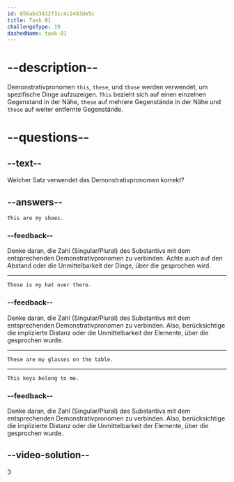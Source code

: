 ```yaml
---
id: 656abd3412f31c4c2483de5c
title: Task 81
challengeType: 19
dashedName: task-81
---
```


# --description--

Demonstrativpronomen `this`, `these`, und `those` werden verwendet, um spezifische Dinge aufzuzeigen. `This` bezieht sich auf einen einzelnen Gegenstand in der Nähe, `these` auf mehrere Gegenstände in der Nähe und `those` auf weiter entfernte Gegenstände.

# --questions--

## --text--

Welcher Satz verwendet das Demonstrativpronomen korrekt?

## --answers--

`This are my shoes.`

### --feedback--

Denke daran, die Zahl (Singular/Plural) des Substantivs mit dem entsprechenden Demonstrativpronomen zu verbinden. Achte auch auf den Abstand oder die Unmittelbarkeit der Dinge, über die gesprochen wird.

---

`Those is my hat over there.`

### --feedback--

Denke daran, die Zahl (Singular/Plural) des Substantivs mit dem entsprechenden Demonstrativpronomen zu verbinden. Also, berücksichtige die implizierte Distanz oder die Unmittelbarkeit der Elemente, über die gesprochen wurde.

---

`These are my glasses on the table.`

---

`This keys belong to me.`

### --feedback--

Denke daran, die Zahl (Singular/Plural) des Substantivs mit dem entsprechenden Demonstrativpronomen zu verbinden. Also, berücksichtige die implizierte Distanz oder die Unmittelbarkeit der Elemente, über die gesprochen wurde.

## --video-solution--

3
